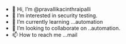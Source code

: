 - 👋 Hi, I’m @pravallikacinthraipalli
- 👀 I’m interested in security testing.
- 🌱 I’m currently learning ...automation
- 💞️ I’m looking to collaborate on ..automation.
- 📫 How to reach me ...mail

<!---
pravallikacinthraipalli/pravallikacinthraipalli is a ✨ special ✨ repository because its `README.md` (this file) appears on your GitHub profile.
You can click the Preview link to take a look at your changes.
--->
